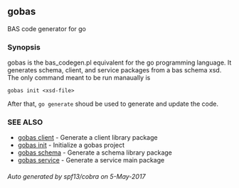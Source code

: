 ---
---
## gobas

BAS code generator for go

### Synopsis



gobas is the bas_codegen.pl equivalent for the go programming language.
It generates schema, client, and service packages from a bas schema xsd.
The only command meant to be run manaually is

	gobas init <xsd-file>

After that, `go generate` shoud be used to generate and update the code.

### SEE ALSO
* [gobas client](gobas_client.md)	 - Generate a client library package
* [gobas init](gobas_init.md)	 - Initialize a gobas project
* [gobas schema](gobas_schema.md)	 - Generate a schema library package
* [gobas service](gobas_service.md)	 - Generate a service main package

###### Auto generated by spf13/cobra on 5-May-2017
